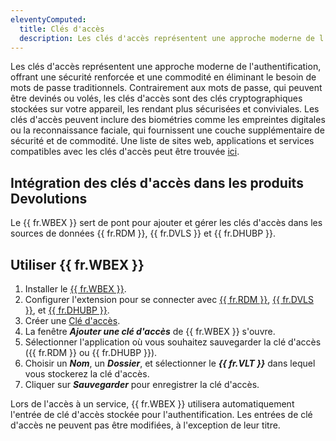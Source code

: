 ```yaml
---
eleventyComputed:
  title: Clés d'accès
  description: Les clés d'accès représentent une approche moderne de l'authentification, offrant une sécurité renforcée et une commodité en éliminant le besoin de mots de passe traditionnels.
---
```


Les clés d'accès représentent une approche moderne de l'authentification, offrant une sécurité renforcée et une commodité en éliminant le besoin de mots de passe traditionnels. Contrairement aux mots de passe, qui peuvent être devinés ou volés, les clés d'accès sont des clés cryptographiques stockées sur votre appareil, les rendant plus sécurisées et conviviales. Les clés d'accès peuvent inclure des biométries comme les empreintes digitales ou la reconnaissance faciale, qui fournissent une couche supplémentaire de sécurité et de commodité. Une liste de sites web, applications et services compatibles avec les clés d'accès peut être trouvée [ici](https://passkeys.directory/).

## Intégration des clés d'accès dans les produits Devolutions

Le {{ fr.WBEX }} sert de pont pour ajouter et gérer les clés d'accès dans les sources de données {{ fr.RDM }}, {{ fr.DVLS }} et {{ fr.DHUBP }}.

## Utiliser {{ fr.WBEX }}

1. Installer le [{{ fr.WBEX }}](/workspace/workspace-browser-extension/installation/).
1. Configurer l'extension pour se connecter avec [{{ fr.RDM }}](/workspace/workspace-browser-extension/remote-desktop-manager/first-login/first-login-rdm-windows/), [{{ fr.DVLS }}](/workspace/workspace-browser-extension/devolutions-server/first-login/), et [{{ fr.DHUBP }}](/workspace/workspace-browser-extension/hub-personal/first-login/).
1. Créer une [Clé d'accès](https://www.passkeys.io/).
1. La fenêtre ***Ajouter une clé d'accès*** de {{ fr.WBEX }} s'ouvre.
1. Sélectionner l'application où vous souhaitez sauvegarder la clé d'accès ({{ fr.RDM }} ou {{ fr.DHUBP }}).
1. Choisir un ***Nom***, un ***Dossier***, et sélectionner le ***{{ fr.VLT }}*** dans lequel vous stockerez la clé d'accès.
1. Cliquer sur ***Sauvegarder*** pour enregistrer la clé d'accès.

Lors de l'accès à un service, {{ fr.WBEX }} utilisera automatiquement l'entrée de clé d'accès stockée pour l'authentification. Les entrées de clé d'accès ne peuvent pas être modifiées, à l'exception de leur titre.  
